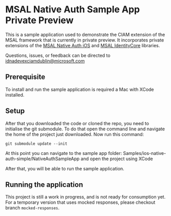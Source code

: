# MSAL Native Auth Sample App Private Preview

This is a sample application used to demonstrate the CIAM extension of the MSAL framework that is currently in private preview. It incorporates private extensions of the [MSAL Native Auth iOS](https://github.com/AzureAD/msal-objc-native-auth-preview) and [MSAL IdentityCore](https://github.com/AzureAD/msal-common-for-objc-native-auth-preview) libraries. 

Questions, issues, or feedback can be directed to idnadevexciamdublin@microsoft.com

## Prerequisite

To install and run the sample application is required a Mac with XCode installed.

## Setup
After that you downloaded the code or cloned the repo, you need to initialise the git submodule. 
To do that open the command line and navigate the home of the project just downloaded. Now run this command:

```
git submodule update --init
```

At this point you can navigate to the sample app folder: Samples/ios-native-auth-simple/NativeAuthSampleApp and open the project using XCode

After that, you will be able to run the sample application.

## Running the application
This project is still a work in progress, and is not ready for consumption yet. 
For a temporary version that uses mocked responses, please checkout branch `mocked-responses`.
